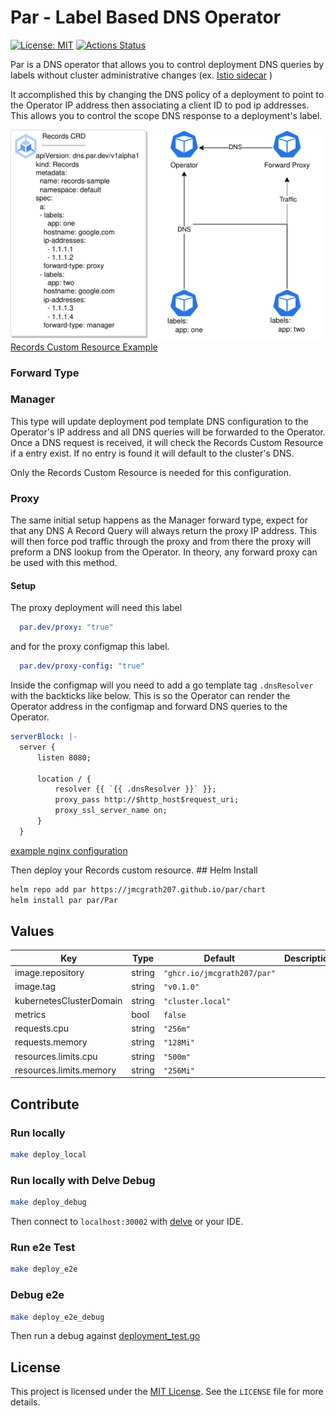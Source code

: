 # Par - Label Based DNS Operator


[![License: MIT](https://img.shields.io/badge/License-MIT-yellow.svg)](https://opensource.org/licenses/MIT)
[![Actions Status](https://github.com/jmcgrath207/par/workflows/ci/badge.svg)](https://github.com/jmcgrath207/par/actions)

Par is a DNS operator that allows you to control deployment DNS queries by labels without cluster administrative changes (ex. [Istio sidecar](https://istio.io/latest/docs/setup/platform-setup/prerequisites/#:~:text=Istio%20proxy%20sidecar%20container) )

It accomplished this by changing the DNS policy of a deployment to point to the Operator IP address then associating a client ID to pod ip addresses. This allows you to control the scope DNS response to a deployment's label.


![plot](./asssets/par.drawio.png)
[Records Custom Resource Example](./tests/resources/test_dns_v1alpha1_records.yaml)



### Forward Type

### Manager
This type will update deployment pod template DNS configuration to the Operator's IP address and all DNS queries will be forwarded to the Operator. Once a DNS request is received, it will check the Records Custom Resource if a entry exist. If no entry is found it will default to the cluster's DNS.

Only the Records Custom Resource is needed for this configuration.

### Proxy

The same initial setup happens as the Manager forward type, expect for that any DNS A Record Query will always return the proxy IP address. This will then force pod traffic through the proxy and from there the proxy will preform a DNS lookup from the Operator. In theory, any forward proxy can be used with this method.


#### Setup

The proxy deployment will need this label
```yaml
  par.dev/proxy: "true"
```

and for the proxy configmap this label.

```yaml
  par.dev/proxy-config: "true"
```

Inside the configmap will you need to add a go template tag `.dnsResolver` with the backticks like below. This is so the Operator can render the Operator address in the configmap and forward DNS queries to the Operator.

```yaml
serverBlock: |-
  server {
      listen 8080;

      location / {
          resolver {{ `{{ .dnsResolver }}` }};
          proxy_pass http://$http_host$request_uri;
          proxy_ssl_server_name on;
      }
  }
```

[example nginx configuration](tests/resources/test_proxy.yaml)

Then deploy your Records custom resource. ## Helm Install

```bash
helm repo add par https://jmcgrath207.github.io/par/chart
helm install par par/Par
```

## Values

| Key | Type | Default | Description |
|-----|------|---------|-------------|
| image.repository | string | `"ghcr.io/jmcgrath207/par"` |  |
| image.tag | string | `"v0.1.0"` |  |
| kubernetesClusterDomain | string | `"cluster.local"` |  |
| metrics | bool | `false` |  |
| requests.cpu | string | `"256m"` |  |
| requests.memory | string | `"128Mi"` |  |
| resources.limits.cpu | string | `"500m"` |  |
| resources.limits.memory | string | `"256Mi"` |  |

## Contribute

### Run locally
```bash
make deploy_local
```

### Run locally with Delve Debug
```bash
make deploy_debug
```
Then connect to `localhost:30002` with [delve](https://github.com/go-delve/delve) or your IDE.

### Run e2e Test
```bash
make deploy_e2e
```

### Debug e2e
```bash
make deploy_e2e_debug
```
Then run a debug against [deployment_test.go](tests/e2e/deployment_test.go)

## License

This project is licensed under the [MIT License](https://opensource.org/licenses/MIT). See the `LICENSE` file for more details.